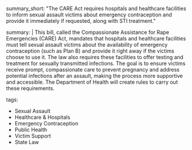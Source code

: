 summary_short: "The CARE Act requires hospitals and healthcare facilities to inform sexual assault victims about emergency contraception and provide it immediately if requested, along with STI treatment."

summary: |
  This bill, called the Compassionate Assistance for Rape Emergencies (CARE) Act, mandates that hospitals and healthcare facilities must tell sexual assault victims about the availability of emergency contraception (such as Plan B) and provide it right away if the victims choose to use it. The law also requires these facilities to offer testing and treatment for sexually transmitted infections. The goal is to ensure victims receive prompt, compassionate care to prevent pregnancy and address potential infections after an assault, making the process more supportive and accessible. The Department of Health will create rules to carry out these requirements.

tags:
  - Sexual Assault
  - Healthcare & Hospitals
  - Emergency Contraception
  - Public Health
  - Victim Support
  - State Law
